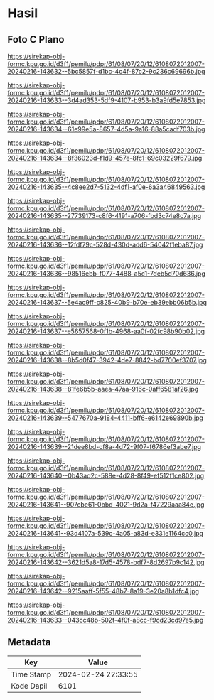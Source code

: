 # Hasil

## Foto C Plano

https://sirekap-obj-formc.kpu.go.id/d3f1/pemilu/pdpr/61/08/07/20/12/6108072012007-20240216-143632--5bc5857f-d1bc-4c4f-87c2-9c236c69696b.jpg

https://sirekap-obj-formc.kpu.go.id/d3f1/pemilu/pdpr/61/08/07/20/12/6108072012007-20240216-143633--3d4ad353-5df9-4107-b953-b3a9fd5e7853.jpg

https://sirekap-obj-formc.kpu.go.id/d3f1/pemilu/pdpr/61/08/07/20/12/6108072012007-20240216-143634--61e99e5a-8657-4d5a-9a16-88a5cadf703b.jpg

https://sirekap-obj-formc.kpu.go.id/d3f1/pemilu/pdpr/61/08/07/20/12/6108072012007-20240216-143634--8f36023d-f1d9-457e-8fc1-69c03229f679.jpg

https://sirekap-obj-formc.kpu.go.id/d3f1/pemilu/pdpr/61/08/07/20/12/6108072012007-20240216-143635--4c8ee2d7-5132-4df1-af0e-6a3a46849563.jpg

https://sirekap-obj-formc.kpu.go.id/d3f1/pemilu/pdpr/61/08/07/20/12/6108072012007-20240216-143635--27739173-c8f6-4191-a706-fbd3c74e8c7a.jpg

https://sirekap-obj-formc.kpu.go.id/d3f1/pemilu/pdpr/61/08/07/20/12/6108072012007-20240216-143636--12fdf79c-528d-430d-add6-54042f1eba87.jpg

https://sirekap-obj-formc.kpu.go.id/d3f1/pemilu/pdpr/61/08/07/20/12/6108072012007-20240216-143636--98516ebb-f077-4488-a5c1-7deb5d70d636.jpg

https://sirekap-obj-formc.kpu.go.id/d3f1/pemilu/pdpr/61/08/07/20/12/6108072012007-20240216-143637--5e4ac9ff-c825-40b9-b70e-eb39ebb06b5b.jpg

https://sirekap-obj-formc.kpu.go.id/d3f1/pemilu/pdpr/61/08/07/20/12/6108072012007-20240216-143637--e5657568-0f1b-4968-aa0f-02fc98b90b02.jpg

https://sirekap-obj-formc.kpu.go.id/d3f1/pemilu/pdpr/61/08/07/20/12/6108072012007-20240216-143638--8b5d0f47-3942-4de7-8842-bd7700ef3707.jpg

https://sirekap-obj-formc.kpu.go.id/d3f1/pemilu/pdpr/61/08/07/20/12/6108072012007-20240216-143638--81fe6b5b-aaea-47aa-916c-0aff6581af26.jpg

https://sirekap-obj-formc.kpu.go.id/d3f1/pemilu/pdpr/61/08/07/20/12/6108072012007-20240216-143639--5477670a-9184-4411-bff6-e6142e69890b.jpg

https://sirekap-obj-formc.kpu.go.id/d3f1/pemilu/pdpr/61/08/07/20/12/6108072012007-20240216-143639--21dee8bd-cf8a-4d72-9f07-f6786ef3abe7.jpg

https://sirekap-obj-formc.kpu.go.id/d3f1/pemilu/pdpr/61/08/07/20/12/6108072012007-20240216-143640--0b43ad2c-588e-4d28-8f49-ef512f1ce802.jpg

https://sirekap-obj-formc.kpu.go.id/d3f1/pemilu/pdpr/61/08/07/20/12/6108072012007-20240216-143641--907cbe61-0bbd-4021-9d2a-f47229aaa84e.jpg

https://sirekap-obj-formc.kpu.go.id/d3f1/pemilu/pdpr/61/08/07/20/12/6108072012007-20240216-143641--93d4107a-539c-4a05-a83d-e331e1164cc0.jpg

https://sirekap-obj-formc.kpu.go.id/d3f1/pemilu/pdpr/61/08/07/20/12/6108072012007-20240216-143642--3621d5a8-17d5-4578-bdf7-8d2697b9c142.jpg

https://sirekap-obj-formc.kpu.go.id/d3f1/pemilu/pdpr/61/08/07/20/12/6108072012007-20240216-143642--9215aaff-5f55-48b7-8a19-3e20a8b1dfc4.jpg

https://sirekap-obj-formc.kpu.go.id/d3f1/pemilu/pdpr/61/08/07/20/12/6108072012007-20240216-143633--043cc48b-502f-4f0f-a8cc-f9cd23cd97e5.jpg


## Metadata

| Key        | Value               |
| ---------- | ------------------- |
| Time Stamp | 2024-02-24 22:33:55 |
| Kode Dapil | 6101                |



